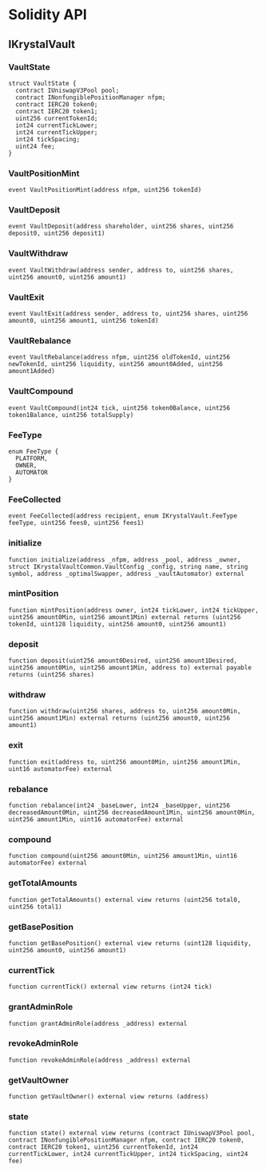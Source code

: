 # Solidity API

## IKrystalVault

### VaultState

```solidity
struct VaultState {
  contract IUniswapV3Pool pool;
  contract INonfungiblePositionManager nfpm;
  contract IERC20 token0;
  contract IERC20 token1;
  uint256 currentTokenId;
  int24 currentTickLower;
  int24 currentTickUpper;
  int24 tickSpacing;
  uint24 fee;
}
```

### VaultPositionMint

```solidity
event VaultPositionMint(address nfpm, uint256 tokenId)
```

### VaultDeposit

```solidity
event VaultDeposit(address shareholder, uint256 shares, uint256 deposit0, uint256 deposit1)
```

### VaultWithdraw

```solidity
event VaultWithdraw(address sender, address to, uint256 shares, uint256 amount0, uint256 amount1)
```

### VaultExit

```solidity
event VaultExit(address sender, address to, uint256 shares, uint256 amount0, uint256 amount1, uint256 tokenId)
```

### VaultRebalance

```solidity
event VaultRebalance(address nfpm, uint256 oldTokenId, uint256 newTokenId, uint256 liquidity, uint256 amount0Added, uint256 amount1Added)
```

### VaultCompound

```solidity
event VaultCompound(int24 tick, uint256 token0Balance, uint256 token1Balance, uint256 totalSupply)
```

### FeeType

```solidity
enum FeeType {
  PLATFORM,
  OWNER,
  AUTOMATOR
}
```

### FeeCollected

```solidity
event FeeCollected(address recipient, enum IKrystalVault.FeeType feeType, uint256 fees0, uint256 fees1)
```

### initialize

```solidity
function initialize(address _nfpm, address _pool, address _owner, struct IKrystalVaultCommon.VaultConfig _config, string name, string symbol, address _optimalSwapper, address _vaultAutomator) external
```

### mintPosition

```solidity
function mintPosition(address owner, int24 tickLower, int24 tickUpper, uint256 amount0Min, uint256 amount1Min) external returns (uint256 tokenId, uint128 liquidity, uint256 amount0, uint256 amount1)
```

### deposit

```solidity
function deposit(uint256 amount0Desired, uint256 amount1Desired, uint256 amount0Min, uint256 amount1Min, address to) external payable returns (uint256 shares)
```

### withdraw

```solidity
function withdraw(uint256 shares, address to, uint256 amount0Min, uint256 amount1Min) external returns (uint256 amount0, uint256 amount1)
```

### exit

```solidity
function exit(address to, uint256 amount0Min, uint256 amount1Min, uint16 automatorFee) external
```

### rebalance

```solidity
function rebalance(int24 _baseLower, int24 _baseUpper, uint256 decreasedAmount0Min, uint256 decreasedAmount1Min, uint256 amount0Min, uint256 amount1Min, uint16 automatorFee) external
```

### compound

```solidity
function compound(uint256 amount0Min, uint256 amount1Min, uint16 automatorFee) external
```

### getTotalAmounts

```solidity
function getTotalAmounts() external view returns (uint256 total0, uint256 total1)
```

### getBasePosition

```solidity
function getBasePosition() external view returns (uint128 liquidity, uint256 amount0, uint256 amount1)
```

### currentTick

```solidity
function currentTick() external view returns (int24 tick)
```

### grantAdminRole

```solidity
function grantAdminRole(address _address) external
```

### revokeAdminRole

```solidity
function revokeAdminRole(address _address) external
```

### getVaultOwner

```solidity
function getVaultOwner() external view returns (address)
```

### state

```solidity
function state() external view returns (contract IUniswapV3Pool pool, contract INonfungiblePositionManager nfpm, contract IERC20 token0, contract IERC20 token1, uint256 currentTokenId, int24 currentTickLower, int24 currentTickUpper, int24 tickSpacing, uint24 fee)
```

